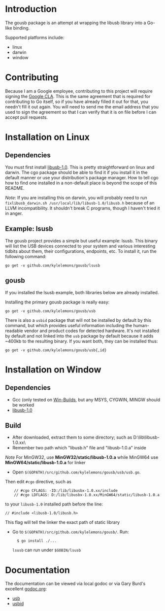 Introduction
============

The gousb package is an attempt at wrapping the libusb library into a Go-like binding.

Supported platforms include:

- linux
- darwin
- window

Contributing
============
Because I am a Google employee, contributing to this project will require signing the [Google CLA](https://developers.google.com/open-source/cla/individual?csw=1).
This is the same agreement that is required for contributing to Go itself, so if you have
already filled it out for that, you needn't fill it out again.
You will need to send me the email address that you used to sign the agreement
so that I can verify that it is on file before I can accept pull requests.


Installation on Linux
=====================

Dependencies
------------
You must first install [libusb-1.0](http://libusb.org/wiki/libusb-1.0).  This is pretty straightforward on linux and darwin.  The cgo package should be able to find it if you install it in the default manner or use your distribution's package manager.  How to tell cgo how to find one installed in a non-default place is beyond the scope of this README.

*Note*: If you are installing this on darwin, you will probably need to run `fixlibusb_darwin.sh /usr/local/lib/libusb-1.0/libusb.h` because of an LLVM incompatibility.  It shouldn't break C programs, though I haven't tried it in anger.

Example: lsusb
--------------
The gousb project provides a simple but useful example: lsusb.  This binary will list the USB devices connected to your system and various interesting tidbits about them, their configurations, endpoints, etc.  To install it, run the following command:

    go get -v github.com/kylelemons/gousb/lsusb

gousb
-----
If you installed the lsusb example, both libraries below are already installed.

Installing the primary gousb package is really easy:

    go get -v github.com/kylelemons/gousb/usb

There is also a `usbid` package that will not be installed by default by this command, but which provides useful information including the human-readable vendor and product codes for detected hardware.  It's not installed by default and not linked into the `usb` package by default because it adds ~400kb to the resulting binary.  If you want both, they can be installed thus:

    go get -v github.com/kylelemons/gousb/usb{,id}

Installation on Window
=======================
Dependencies
------------
- Gcc (only tested on [Win-Builds](http://win-builds.org/), but any MSYS, CYGWIN, MINGW should be worked
- [libusb-1.0](http://sourceforge.net/projects/libusb/files/libusb-1.0/)

Build
-----

- After downloaded, extract them to some directory; such as D:\lib\libusb-1.0.xx\
- Remember two path which "libusb.h" file and "libusb-1.0.a" inside

*Note* For MinGW32, use **MinGW32/static/libusb-1.0.a** while MinGW64 use **MinGW64/static/libusb-1.0.a** for linker

- Open `$(GOPATH)/src/github.com/kylelemons/gousb/usb/usb.go`. 

Then edit `#cgo` directive, such as

        // #cgo CFLAGS: -ID:/lib/libusbx-1.0.xx/include
        // #cgo LDFLAGS: D:/lib/libusbx-1.0.xx/MinGW64/static/libusb-1.0.a


to your `libusb-1.0` installed path before the line:

    // #include <libusb-1.0/libusb.h>

This flag will tell the linker the exact path of static library

- Go to `$(GOPATH)/src/github.com/kylelemons/gousb/`. Run:

        $ go install ./...
		
	`lsusb` can run under `$GOBIN/lsusb`

Documentation
=============
The documentation can be viewed via local godoc or via Gary Burd's excellent [godoc.org](http://godoc.org/):

- [usb](http://godoc.org/github.com/kylelemons/gousb/usb)
- [usbid](http://godoc.org/pkg/github.com/kylelemons/gousb/usbid)
